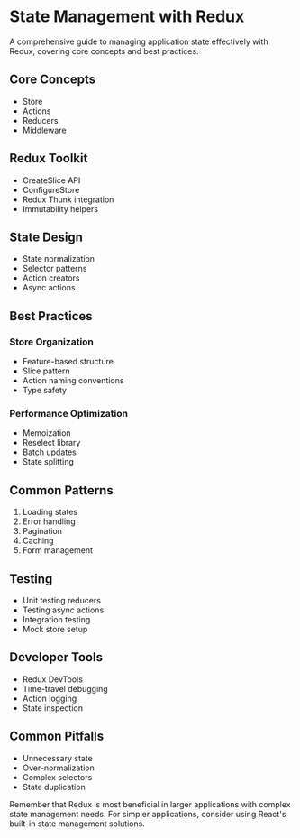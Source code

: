 # State Management with Redux

A comprehensive guide to managing application state effectively with Redux, covering core concepts and best practices.

## Core Concepts

- Store
- Actions
- Reducers
- Middleware

## Redux Toolkit

- CreateSlice API
- ConfigureStore
- Redux Thunk integration
- Immutability helpers

## State Design

- State normalization
- Selector patterns
- Action creators
- Async actions

## Best Practices

### Store Organization

- Feature-based structure
- Slice pattern
- Action naming conventions
- Type safety

### Performance Optimization

- Memoization
- Reselect library
- Batch updates
- State splitting

## Common Patterns

1. Loading states
2. Error handling
3. Pagination
4. Caching
5. Form management

## Testing

- Unit testing reducers
- Testing async actions
- Integration testing
- Mock store setup

## Developer Tools

- Redux DevTools
- Time-travel debugging
- Action logging
- State inspection

## Common Pitfalls

- Unnecessary state
- Over-normalization
- Complex selectors
- State duplication

Remember that Redux is most beneficial in larger applications with complex state management needs. For simpler applications, consider using React's built-in state management solutions.
